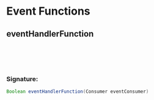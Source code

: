 # Event Functions

## eventHandlerFunction

<h3 style="padding-top: 4.6rem"> Signature: </h3>

```groovy
Boolean eventHandlerFunction(Consumer eventConsumer)
```

